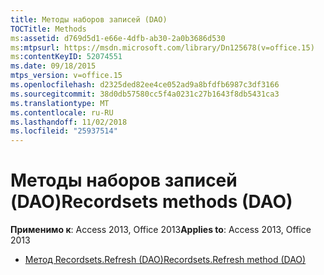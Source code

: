 ```yaml
---
title: Методы наборов записей (DAO)
TOCTitle: Methods
ms:assetid: d769d5d1-e66e-4dfb-ab30-2a0b3686d530
ms:mtpsurl: https://msdn.microsoft.com/library/Dn125678(v=office.15)
ms:contentKeyID: 52074551
ms.date: 09/18/2015
mtps_version: v=office.15
ms.openlocfilehash: d2325ded82ee4ce052ad9a8bfdfb6987c3df3166
ms.sourcegitcommit: 38d0db57580cc5f4a0231c27b1643f8db5431ca3
ms.translationtype: MT
ms.contentlocale: ru-RU
ms.lasthandoff: 11/02/2018
ms.locfileid: "25937514"
---
```

# <a name="recordsets-methods-dao"></a><span data-ttu-id="5d1de-102">Методы наборов записей (DAO)</span><span class="sxs-lookup"><span data-stu-id="5d1de-102">Recordsets methods (DAO)</span></span>

<span data-ttu-id="5d1de-103">**Применимо к**: Access 2013, Office 2013</span><span class="sxs-lookup"><span data-stu-id="5d1de-103">**Applies to**: Access 2013, Office 2013</span></span>

- [<span data-ttu-id="5d1de-104">Метод Recordsets.Refresh (DAO)</span><span class="sxs-lookup"><span data-stu-id="5d1de-104">Recordsets.Refresh method (DAO)</span></span>](recordsets-refresh-method-dao.md)

